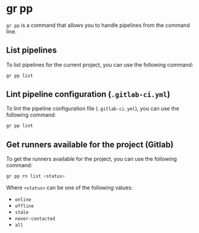 # gr pp

`gr pp` is a command that allows you to handle pipelines from the command line.

## List pipelines

To list pipelines for the current project, you can use the following command:

```bash
gr pp list
```

## Lint pipeline configuration (`.gitlab-ci.yml`)

To lint the pipeline configuration file (`.gitlab-ci.yml`), you can use the following command:

```bash
gr pp lint
```

## Get runners available for the project (Gitlab)

To get the runners available for the project, you can use the following command:

```bash
gr pp rn list <status>
```

Where `<status>` can be one of the following values:

- `online`
- `offline`
- `stale`
- `never-contacted`
- `all`
